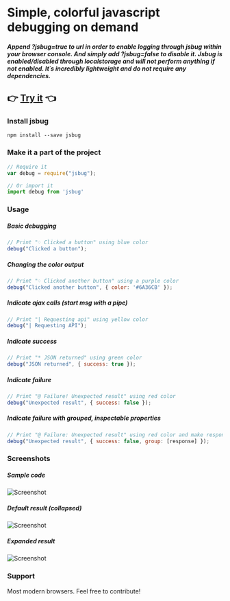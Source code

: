 # Simple, colorful javascript debugging on demand

##### Append ?jsbug=true to url in order to enable logging through jsbug within your browser console. And simply add ?jsbug=false to disable it. Jsbug is enabled/disabled through localstorage and will not perform anything if not enabled. It´s incredibly lightweight and do not require any dependencies.

## 👉 [Try it](https://b44rd.github.io/jsbug.html) 👈

### Install jsbug
```
npm install --save jsbug
```

### Make it a part of the project
```javascript
// Require it
var debug = require("jsbug");

// Or import it
import debug from 'jsbug'
```

### Usage

##### Basic debugging
```javascript
// Print "♢ Clicked a button" using blue color
debug("Clicked a button");
```

##### Changing the color output
```javascript
// Print "♢ Clicked another button" using a purple color
debug("Clicked another button", { color: '#6A36CB' });
```

##### Indicate ajax calls (start msg with a pipe)
```javascript
// Print "| Requesting api" using yellow color
debug("| Requesting API");
```

##### Indicate success
```javascript
// Print "* JSON returned" using green color
debug("JSON returned", { success: true });
```

##### Indicate failure
```javascript
// Print "@ Failure! Unexpected result" using red color
debug("Unexpected result", { success: false });
```

##### Indicate failure with grouped, inspectable properties
```javascript
// Print "@ Failure: Unexpected result" using red color and make response object inspectable
debug("Unexpected result", { success: false, group: [response] });
```

### Screenshots

##### Sample code
![Screenshot](https://raw.githubusercontent.com/b44rd/jsbug/master/samplecode.png)

##### Default result (collapsed)
![Screenshot](https://raw.githubusercontent.com/b44rd/jsbug/master/collapsed.png)

##### Expanded result
![Screenshot](https://raw.githubusercontent.com/b44rd/jsbug/master/expanded.png)

### Support
Most modern browsers. Feel free to contribute!
